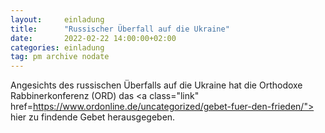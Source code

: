 ```yaml
---
layout:     einladung
title:      "Russischer Überfall auf die Ukraine"
date:       2022-02-22 14:00:00+02:00
categories: einladung
tag: pm archive nodate
---
```


Angesichts des russischen Überfalls auf die Ukraine
hat die Orthodoxe Rabbinerkonferenz (ORD)
das
<a class="link" href=https://www.ordonline.de/uncategorized/gebet-fuer-den-frieden/"> hier zu findende Gebet</a>
herausgegeben.

